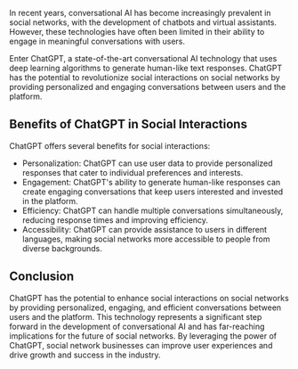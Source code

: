 
In recent years, conversational AI has become increasingly prevalent in social networks, with the development of chatbots and virtual assistants. However, these technologies have often been limited in their ability to engage in meaningful conversations with users.

Enter ChatGPT, a state-of-the-art conversational AI technology that uses deep learning algorithms to generate human-like text responses. ChatGPT has the potential to revolutionize social interactions on social networks by providing personalized and engaging conversations between users and the platform.

Benefits of ChatGPT in Social Interactions
------------------------------------------

ChatGPT offers several benefits for social interactions:

* Personalization: ChatGPT can use user data to provide personalized responses that cater to individual preferences and interests.
* Engagement: ChatGPT's ability to generate human-like responses can create engaging conversations that keep users interested and invested in the platform.
* Efficiency: ChatGPT can handle multiple conversations simultaneously, reducing response times and improving efficiency.
* Accessibility: ChatGPT can provide assistance to users in different languages, making social networks more accessible to people from diverse backgrounds.

Conclusion
----------

ChatGPT has the potential to enhance social interactions on social networks by providing personalized, engaging, and efficient conversations between users and the platform. This technology represents a significant step forward in the development of conversational AI and has far-reaching implications for the future of social networks. By leveraging the power of ChatGPT, social network businesses can improve user experiences and drive growth and success in the industry.

